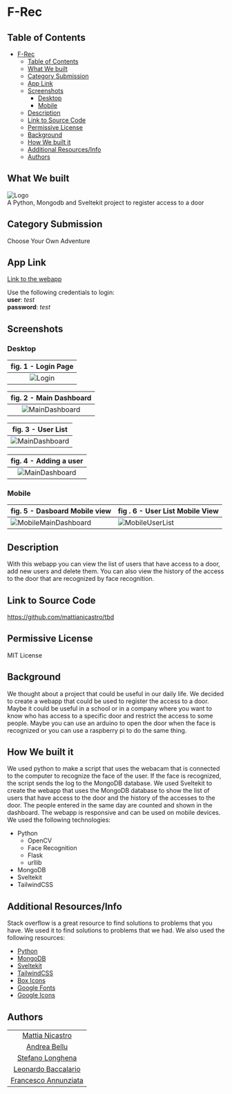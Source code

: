 # F-Rec

## Table of Contents

- [F-Rec](#f-rec)
  - [Table of Contents](#table-of-contents)
  - [What We built](#what-we-built)
  - [Category Submission](#category-submission)
  - [App Link](#app-link)
  - [Screenshots](#screenshots)
    - [Desktop](#desktop)
    - [Mobile](#mobile)
  - [Description](#description)
  - [Link to Source Code](#link-to-source-code)
  - [Permissive License](#permissive-license)
  - [Background](#background)
  - [How We built it](#how-we-built-it)
  - [Additional Resources/Info](#additional-resourcesinfo)
  - [Authors](#authors)

## What We built

![Logo](https://iili.io/HnzdANI.png)
\
A Python, Mongodb and Sveltekit project to register access to a door

## Category Submission

Choose Your Own Adventure

## App Link

[Link to the webapp]()

Use the following credentials to login:
\
**user**: _test_
\
**password**: _test_

## Screenshots

### Desktop

|fig. 1 - Login Page|
|:--:|
|![Login]()|

|fig. 2 - Main Dashboard|
|:--:|
|![MainDashboard]()|

|fig. 3 - User List|
|:--:|
|![MainDashboard]()|

|fig. 4 - Adding a user|
|:--:|
|![MainDashboard]()|

### Mobile

fig. 5 - Dasboard Mobile view | fig . 6 - User List Mobile View
--- | ---
![MobileMainDashboard]() | ![MobileUserList]()

## Description

With this webapp you can view the list of users that have access to a door, add new users and delete them. You can also view the history of the access to the door that are recognized by face recognition.

## Link to Source Code

<https://github.com/mattianicastro/tbd>

## Permissive License

MIT License

## Background

We thought about a project that could be useful in our daily life. We decided to create a webapp that could be used to register the access to a door. Maybe it could be useful in a school or in a company where you want to know who has access to a specific door and restrict the access to some people. Maybe you can use an arduino to open the door when the face is recognized or you can use a raspberry pi to do the same thing.

## How We built it

We used python to make a script that uses the webacam that is connected to the computer to recognize the face of the user. If the face is recognized, the script sends the log to the MongoDB database. We used Sveltekit to create the webapp that uses the MongoDB database to show the list of users that have access to the door and the history of the accesses to the door. The people entered in the same day are counted and shown in the dashboard. The webapp is responsive and can be used on mobile devices. We used the following technologies:

- Python
  - OpenCV
  - Face Recognition
  - Flask
  - urllib
- MongoDB
- Sveltekit
- TailwindCSS

## Additional Resources/Info

Stack overflow is a great resource to find solutions to problems that you have. We used it to find solutions to problems that we had. We also used the following resources:

- [Python](https://www.python.org/)
- [MongoDB](https://www.mongodb.com/)
- [Sveltekit](https://kit.svelte.dev/)
- [TailwindCSS](https://tailwindcss.com/)
- [Box Icons](https://boxicons.com/)
- [Google Fonts](https://fonts.google.com/)
- [Google Icons](https://fonts.google.com/icons)

## Authors

||
|:--:|
|[Mattia Nicastro](https://github.com/mattianicastro)
|[Andrea Bellu](https://github.com/andrebellu)|
|[Stefano Longhena](https://github.com/StefanoLonghena)|
|[Leonardo Baccalario](https://github.com/LeonardoBaccalario)|
|[Francesco Annunziata](https://github.com/FrancescoAnnunziata)|
